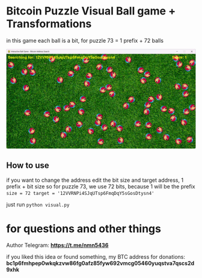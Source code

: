 # Bitcoin Puzzle Visual Ball game + Transformations

in this game each ball is a bit, for puzzle 73 = 1 prefix + 72 balls

<img src="https://raw.githubusercontent.com/puzzleman22/Bitcoin-Puzzle-Visual-ball-game/refs/heads/main/qF8ioH.jpg" />

## How to use

if you want to change the address edit the bit size and target address, 1 prefix + bit size
so for puzzle 73, we use 72 bits, because 1 will be the prefix
`
    size = 72
    target = '12VVRNPi4SJqUTsp6FmqDqY5sGosDtysn4'
`

just run `python visual.py`

# for questions and other things
Author Telegram: **https://t.me/nmn5436**

if you liked this idea or found something, my BTC address for donations:
**bc1p6fmhpep0wkqkzvw86fg0afz85fyw692vmcg05460yuqstva7qscs2d9xhk**
